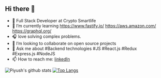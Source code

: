 
 <!-- **pr2897** is a ✨ _special_ ✨ repository because its `README.md` (this file) appears on your GitHub profile.-->

## Hi there 👋  



- 🔭 Full Stack Developer at Crypto Smartlife
- 🌱 I’m currently learning https://www.fastify.io/ https://aws.amazon.com/ https://graphql.org/
- 🎧 love solving complex problems.
- 👯 I’m looking to collaborate on open source projects
- 💬 Ask me about #Backend technologies #JS #React.js #Redux #Express.js #NodeJS
- 📫 How to reach me: [linkedIn](https://www.linkedin.com/in/piyushrajkhg/)



![Piyush's github stats](https://github-readme-stats.vercel.app/api?username=pr2897&theme=onedark&show_icons=true&bg_color=F9F9F9)                                         [![Top Langs](https://github-readme-stats.vercel.app/api/top-langs/?username=pr2897&show_icons=true&layout=compact&line_height=60)](https://github.com/pr2897)



  
